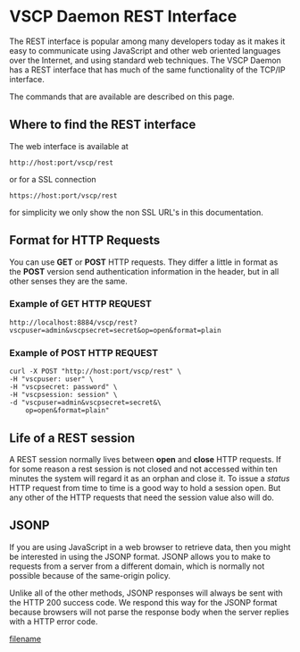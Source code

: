# VSCP Daemon REST Interface

The REST interface is popular among many developers today as it makes it easy to communicate using JavaScript and other web oriented languages over the Internet, and using standard web techniques. The VSCP Daemon has a REST interface that has much of the same functionality of the TCP/IP interface.

The commands that are available are described on this page.

## Where to find the REST interface

The web interface is available at

    http://host:port/vscp/rest

or for a SSL connection

    https://host:port/vscp/rest

for simplicity we only show the non SSL URL's in this documentation.

## Format for HTTP Requests

You can use **GET** or **POST** HTTP requests. They differ a little in format as the **POST** version send authentication information in the header, but in all other senses they are the same. 

### Example of GET HTTP REQUEST

    http://localhost:8884/vscp/rest?vscpuser=admin&vscpsecret=secret&op=open&format=plain

### Example of POST HTTP REQUEST

    curl -X POST "http://host:port/vscp/rest" \
    -H "vscpuser: user" \
    -H "vscpsecret: password" \
    -H "vscpsession: session" \
    -d "vscpuser=admin&vscpsecret=secret&\
        op=open&format=plain"
        
## Life of a REST session

A REST session normally lives between **open** and **close** HTTP requests. If for some reason a rest session is not closed and not accessed within ten minutes the system will regard it as an orphan and close it. To issue a *status* HTTP request from time to time is a good way to hold a session open. But any other of the HTTP requests that need the session value also will do.

## JSONP

If you are using JavaScript in a web browser to retrieve data, then you might be interested in using the JSONP format. JSONP allows you to make to requests from a server from a different domain, which is normally not possible because of the same-origin policy.

Unlike all of the other methods, JSONP responses will always be sent with the HTTP 200 success code. We respond this way for the JSONP format because browsers will not parse the response body when the server replies with a HTTP error code.


[filename](./bottom_copyright.md ':include')
